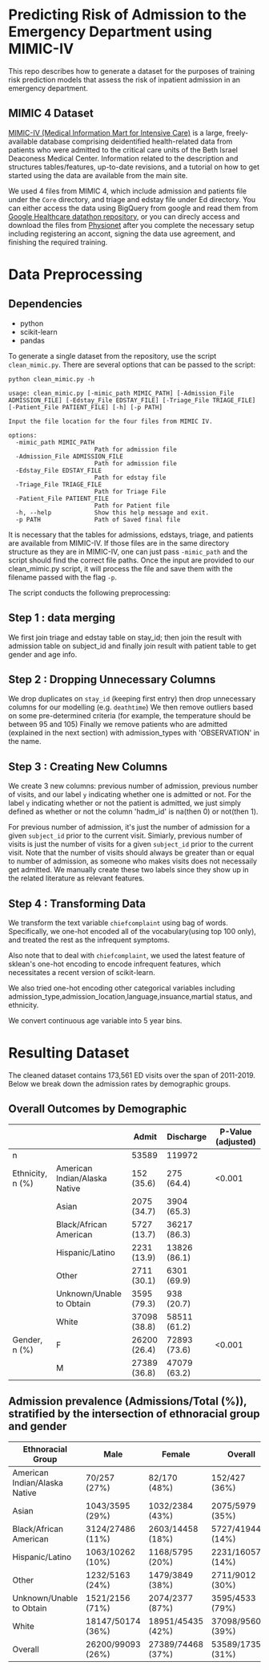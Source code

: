 # Predicting Risk of Admission to the Emergency Department using MIMIC-IV

This repo describes how to generate a dataset for the purposes of training risk prediction models that assess the risk of inpatient admission in an emergency department. 

## MIMIC 4 Dataset

[MIMIC-IV (Medical Information Mart for Intensive Care)](https://mimic.mit.edu/docs/iv/) is a large, freely-available database comprising deidentified health-related data from patients who were admitted to the critical care units of the Beth Israel Deaconess Medical Center. 
Information related to the description and structures tables/features, up-to-date revisions, and a tutorial on how to get started using the data are available from the main site.

We used 4 files from MIMIC 4, which include admission and patients file under the `Core` directory, and triage and edstay file under Ed directory. 
You can either access the data using BigQuery from google and read them from [Google Healthcare datathon repository](https://github.com/GoogleCloudPlatform/healthcare), or you can direcly access and download the files from [Physionet](https://physionet.org/content/mimiciv/1.0/) after you complete the necessary setup including registering an accont, signing the data use agreement, and finishing the required training.

# Data Preprocessing

## Dependencies

- python 
- scikit-learn 
- pandas

To generate a single dataset from the repository, use the script `clean_mimic.py`. 
There are several options that can be passed to the script:

```
python clean_mimic.py -h

usage: clean_mimic.py [-mimic_path MIMIC_PATH] [-Admission_File ADMISSION_FILE] [-Edstay_File EDSTAY_FILE] [-Triage_File TRIAGE_FILE] [-Patient_File PATIENT_FILE] [-h] [-p PATH]

Input the file location for the four files from MIMIC IV.

options:
  -mimic_path MIMIC_PATH
                        Path for admission file
  -Admission_File ADMISSION_FILE
                        Path for admission file
  -Edstay_File EDSTAY_FILE
                        Path for edstay file
  -Triage_File TRIAGE_FILE
                        Path for Triage File
  -Patient_File PATIENT_FILE
                        Path for Patient file
  -h, --help            Show this help message and exit.
  -p PATH               Path of Saved final file
```

It is necessary that the tables for admissions, edstays, triage, and patients are available from MIMIC-IV. 
If those files are in the same directory structure as they are in MIMIC-IV, one can just pass `-mimic_path` and the script should find the correct file paths. 
Once the input are provided to our clean_mimic.py script, it will process the file and save them with the filename passed with the flag `-p`. 

The script conducts the following preprocessing:

## Step 1 : data merging

We first join triage and edstay table on stay_id; then join the result with admission table on subject_id and finally join result with patient table to get gender and age info.

## Step 2 : Dropping Unnecessary Columns

We drop duplicates on `stay_id` (keeping first entry) then drop unnecessary columns for our modelling (e.g. `deathtime`)
We then remove outliers based on some pre-determined criteria (for example, the temperature should be between 95 and 105)
Finally we remove patients who are admitted (explained in the next section) with admission_types with 'OBSERVATION' in the name.

## Step 3 : Creating New Columns

We create 3 new columns: previous number of admission, previous number of visits, and our label `y` indicating whether one is admitted or not.
For the label `y` indicating whether or not the patient is admitted, we just simply defined as whether or not the column 'hadm_id' is na(then 0) or not(then 1).

For previous number of admission, it's just the number of admission for a given `subject_id` prior to the current visit. Simiarly, previous number of visits is just  the number of visits for a given `subject_id` prior to the current visit. 
Note that the number of visits should always be greater than or equal to number of admission, as someone who makes visits does not necessaily get admitted. 
We manually create these two labels since they show up in the related literature as relevant features.

## Step 4 : Transforming Data

We transform the text variable `chiefcomplaint` using bag of words. 
Specifically, we one-hot encoded all of the vocabulary(using top 100 only), and treated the rest as the infrequent symptoms.

Also note that to deal with `chiefcomplaint`, we used the latest feature of sklean's one-hot encoding to encode infrequent features, which necessitates a recent version of scikit-learn. 

We also tried one-hot encoding other categorical variables including admission_type,admission_location,language,insuance,martial status, and ethnicity.

We convert continuous age variable into 5 year bins.


# Resulting Dataset

The cleaned dataset contains 173,561 ED visits over the span of 2011-2019. 
Below we break down the admission rates by demographic groups. 

## Overall Outcomes by Demographic

|                  |                               | Admit        | Discharge    | P-Value (adjusted)   |
|------------------|-------------------------------|--------------|--------------|----------------------|
| n                |                               | 53589        | 119972       |                      |
| Ethnicity, n (%) | American Indian/Alaska Native | 152 (35.6)   | 275 (64.4)   | <0.001               |
|                  | Asian                         | 2075 (34.7)  | 3904 (65.3)  |                      |
|                  | Black/African American        | 5727 (13.7)  | 36217 (86.3) |                      |
|                  | Hispanic/Latino               | 2231 (13.9)  | 13826 (86.1) |                      |
|                  | Other                         | 2711 (30.1)  | 6301 (69.9)  |                      |
|                  | Unknown/Unable to Obtain      | 3595 (79.3)  | 938 (20.7)   |                      |
|                  | White                         | 37098 (38.8) | 58511 (61.2) |                      |
| Gender, n (%)    | F                             | 26200 (26.4) | 72893 (73.6) | <0.001               |
|                  | M                             | 27389 (36.8) | 47079 (63.2) |                      |

## Admission prevalence (Admissions/Total (%)), stratified by the intersection of ethnoracial group and gender

| Ethnoracial Group             |   Male            | Female            | Overall            |
|-------------------------------|-------------------|-------------------|--------------------|
| American Indian/Alaska Native | 70/257 (27%)      | 82/170 (48%)      | 152/427 (36%)      |
| Asian                         | 1043/3595 (29%)   | 1032/2384 (43%)   | 2075/5979 (35%)    |
| Black/African American        | 3124/27486 (11%)  | 2603/14458 (18%)  | 5727/41944 (14%)   |
| Hispanic/Latino               | 1063/10262 (10%)  | 1168/5795 (20%)   | 2231/16057 (14%)   |
| Other                         | 1232/5163 (24%)   | 1479/3849 (38%)   | 2711/9012 (30%)    |
| Unknown/Unable to Obtain      | 1521/2156 (71%)   | 2074/2377 (87%)   | 3595/4533 (79%)    |
| White                         | 18147/50174 (36%) | 18951/45435 (42%) | 37098/95609 (39%)  |
| Overall                       | 26200/99093 (26%) | 27389/74468 (37%) | 53589/173561 (31%) |
